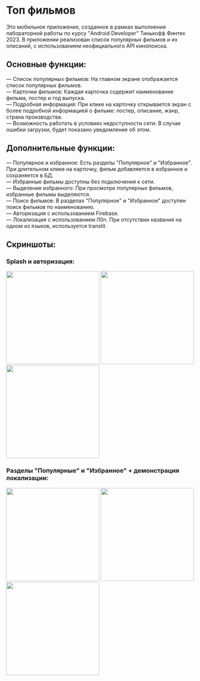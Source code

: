 # Топ фильмов
Это мобильное приложение, созданное в рамках выполнения лабораторной работы по курсу "Android Developer" Тинькофф Финтех 2023. 
В приложении реализован список популярных фильмов и их описаний, с использованием неофициального API кинопоиска.

## Основные функции:
— Список популярных фильмов: На главном экране отображается список популярных фильмов.  
— Карточки фильмов: Каждая карточка содержит наименование фильма, постер и год выпуска.  
— Подробная информация: При клике на карточку открывается экран с более подробной информацией о фильме: постер, описание, жанр, страна производства.  
— Возможность работать в условиях недоступности сети: В случае ошибки загрузки, будет показано уведомление об этом.  
## Дополнительные функции:
— Популярное и избранное: Есть разделы "Популярное" и "Избранное". При длительном клике на карточку, фильм добавляется в избранное и сохраняется в БД.  
— Избранные фильмы доступны без подключения к сети.  
— Выделение избранного: При просмотре популярных фильмов, избранные фильмы выделяются.  
— Поиск фильмов: В разделах "Популярное" и "Избранное" доступен поиск фильмов по наименованию.  
— Авторизация с использованием Firebase.  
— Локализация с использованием l10n. При отсутствии названия на одном из языков, используется translit.

## Скриншоты:
### Splash и авторизация:
<img src="https://github.com/B-E-B/movie_list_app/assets/128063667/4f1eb592-923e-4bec-9da5-1b5586f65ed8" width="250">
<img src="https://github.com/B-E-B/movie_list_app/assets/128063667/d79a4a16-75b4-47b3-b51d-9cd14b21b502" width="250">
<img src="https://github.com/B-E-B/movie_list_app/assets/128063667/1d388f93-315c-4a49-b2ce-e022db45a9af" width="250">  

### Разделы "Популярные" и "Избранное" + демонстрация локализации:
<img src="https://github.com/B-E-B/movie_list_app/assets/128063667/e0085ee5-593a-4d2a-8ee8-8cb78520658d" width="250">
<img src="https://github.com/B-E-B/movie_list_app/assets/128063667/b6cd522d-500b-4ab1-9848-9f7e8674dc0e" width="250">
<img src="https://github.com/B-E-B/movie_list_app/assets/128063667/66fa461f-bd1a-4901-9507-89afda30d77d" width="250">


